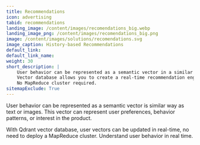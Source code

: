 ```yaml
---
title: Recommendations
icon: advertising
tabid: recommendations
landing_image: /content/images/recomendations_big.webp
landing_image_png: /content/images/recomendations_big.png
image: /content/images/solutions/recomendations.svg
image_caption: History-based Recommendations
default_link: 
default_link_name: 
weight: 30
short_description: |
    User behavior can be represented as a semantic vector in a similar way as text or images.
    Vector database allows you to create a real-time recommendation engine.
    No MapReduce cluster required.
sitemapExclude: True
---
```


User behavior can be represented as a semantic vector is similar way as text or images.
This vector can represent user preferences, behavior patterns, or interest in the product.



With Qdrant vector database, user vectors can be updated in real-time, no need to deploy a MapReduce cluster.
Understand user behavior in real time.